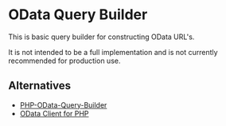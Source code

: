 # OData Query Builder

This is basic query builder for constructing OData URL's.

It is not intended to be a full implementation and is not currently recommended for production use.

## Alternatives

- [PHP-OData-Query-Builder](https://github.com/rob893/PHP-OData-Query-Builder)
- [OData Client for PHP](https://github.com/saintsystems/odata-client-php)
